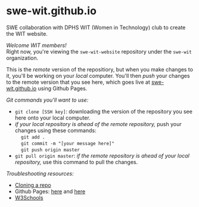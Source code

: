 # swe-wit.github.io
SWE collaboration with DPHS WIT (Women in Technology) club to create the WIT website.

*Welcome WIT members!*<br>
Right now, you're viewing the `swe-wit-website` repository under the `swe-wit` organization. 

This is the *remote* version of the repositiory, but when you make changes to it, you'll be working on your *local* computer. You'll then *push* your changes to the remote version that you see here, which goes live at [swe-wit.github.io](http://swe-wit.github.io) using Github Pages.<br>

*Git commands you'll want to use:*<br>
* `git clone [SSH key]`: downloading the version of the repository you see here onto your local computer.<br>
* *if your local repository is ahead of the remote repository,* push your changes using these commands:<br>
 &nbsp;&nbsp;&nbsp;  `git add .`<br>
 &nbsp;&nbsp;&nbsp;  `git commit -m "[your message here]"`<br>
 &nbsp;&nbsp;&nbsp;  `git push origin master`<br>
* `git pull origin master`: *if the remote repository is ahead of your local repository,* use this command to pull the changes.<br>

*Troubleshooting resources:*<br>
* [Cloning a repo](https://help.github.com/en/articles/cloning-a-repository)<br>
* Github Pages: [here](https://pages.github.com/) and [here](https://help.github.com/en/articles/about-github-pages)
* [W3Schools](https://www.w3schools.com/)

